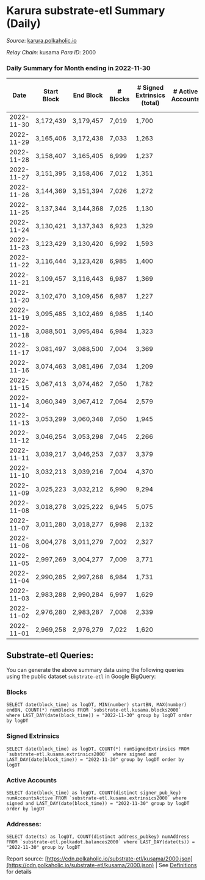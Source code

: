 # Karura substrate-etl Summary (Daily)

_Source_: [karura.polkaholic.io](https://karura.polkaholic.io)

*Relay Chain*: kusama
*Para ID*: 2000



### Daily Summary for Month ending in 2022-11-30


| Date | Start Block | End Block | # Blocks | # Signed Extrinsics (total) | # Active Accounts | # Passive | # New | # Addresses with Balances | # Events | # Transfers | # XCM Transfers In | # XCM Transfers Out |
| ---- | ----------- | --------- | -------- | --------------------------- | ----------------- | --------- | ----- | ------------------------- | -------- | ----------- | ------------------ | ------------------- |
| 2022-11-30 | 3,172,439 | 3,179,457 | 7,019  | 1,700 |  |  |  | 93,716 | 78,755 | 6,129 ($410,550.47) | 119 ($46,584.20) | 126 ($71,421.40) |
| 2022-11-29 | 3,165,406 | 3,172,438 | 7,033  | 1,263 |  |  |  | 93,682 | 74,174 | 5,448 ($243,563.81) | 88 ($27,312.43) | 110 ($43,663.32) |
| 2022-11-28 | 3,158,407 | 3,165,405 | 6,999  | 1,237 |  |  |  | 93,655 | 73,334 | 5,262 ($174,474.36) | 89 ($29,488.76) | 114 ($42,341.44) |
| 2022-11-27 | 3,151,395 | 3,158,406 | 7,012  | 1,351 |  |  |  | 93,641 | 74,418 | 5,411 ($226,937.34) | 100 ($36,701.56) | 84 ($36,319.41) |
| 2022-11-26 | 3,144,369 | 3,151,394 | 7,026  | 1,272 |  |  |  | 93,625 | 74,109 | 5,479 ($197,844.03) | 70 ($40,663.60) | 99 ($29,190.55) |
| 2022-11-25 | 3,137,344 | 3,144,368 | 7,025  | 1,130 |  |  |  | 93,608 | 72,154 | 5,162 ($322,240.21) | 50 ($15,131.35) | 69 ($57,970.66) |
| 2022-11-24 | 3,130,421 | 3,137,343 | 6,923  | 1,329 |  |  |  | 93,596 | 73,572 | 5,367 ($311,609.99) | 92 ($34,577.79) | 110 ($52,317.66) |
| 2022-11-23 | 3,123,429 | 3,130,420 | 6,992  | 1,593 |  |  |  | 93,566 | 76,486 | 5,863 ($292,573.85) | 54 ($19,247.87) | 65 ($25,553.15) |
| 2022-11-22 | 3,116,444 | 3,123,428 | 6,985  | 1,400 |  |  |  |  | 75,663 | 5,674 ($202,718.83) | 142 ($31,809.55) | 157 ($38,919.61) |
| 2022-11-21 | 3,109,457 | 3,116,443 | 6,987  | 1,369 |  |  |  | 93,518 | 74,482 | 5,537 ($328,204.70) | 72 ($24,427.69) | 78 ($18,172.88) |
| 2022-11-20 | 3,102,470 | 3,109,456 | 6,987  | 1,227 |  |  |  |  | 73,031 | 5,240 ($412,135.94) | 75 ($20,201.66) | 91 ($58,768.01) |
| 2022-11-19 | 3,095,485 | 3,102,469 | 6,985  | 1,140 |  |  |  |  | 71,656 | 5,028 ($164,820.75) | 67 ($16,153.10) | 63 ($17,221.49) |
| 2022-11-18 | 3,088,501 | 3,095,484 | 6,984  | 1,323 |  |  |  |  | 74,147 | 5,410 ($313,354.28) | 78 ($36,926.65) | 90 ($38,045.16) |
| 2022-11-17 | 3,081,497 | 3,088,500 | 7,004  | 3,369 |  |  |  |  | 85,437 | 5,448 ($495,709.08) | 75 ($19,257.68) | 95 ($217,489.68) |
| 2022-11-16 | 3,074,463 | 3,081,496 | 7,034  | 1,209 |  |  |  | 93,390 | 73,120 | 5,257 ($290,560.04) | 62 ($14,469.41) | 76 ($25,490.67) |
| 2022-11-15 | 3,067,413 | 3,074,462 | 7,050  | 1,782 |  |  |  |  | 78,528 | 5,949 ($415,421.59) | 108 ($38,195.71) | 139 ($60,926.33) |
| 2022-11-14 | 3,060,349 | 3,067,412 | 7,064  | 2,579 |  |  |  | 93,276 | 85,456 | 6,707 ($625,968.09) | 151 ($69,481.39) | 170 ($97,867.38) |
| 2022-11-13 | 3,053,299 | 3,060,348 | 7,050  | 1,945 |  |  |  | 93,169 | 79,575 | 6,083 ($448,449.80) | 106 ($49,260.58) | 113 ($75,257.09) |
| 2022-11-12 | 3,046,254 | 3,053,298 | 7,045  | 2,266 |  |  |  |  | 82,942 | 6,457 ($512,753.95) | 176 ($65,387.34) | 163 ($79,272.37) |
| 2022-11-11 | 3,039,217 | 3,046,253 | 7,037  | 3,379 |  |  |  | 92,974 | 91,694 | 7,408 ($2,986,738.71) | 221 ($126,714.88) | 236 ($143,265.27) |
| 2022-11-10 | 3,032,213 | 3,039,216 | 7,004  | 4,370 |  |  |  |  | 99,170 | 8,032 ($1,076,705.90) | 288 ($169,054.49) | 309 ($153,134.62) |
| 2022-11-09 | 3,025,223 | 3,032,212 | 6,990  | 9,294 |  |  |  | 92,896 | 142,257 | 13,401 ($9,333,056.68) | 498 ($428,333.45) | 451 ($436,365.21) |
| 2022-11-08 | 3,018,278 | 3,025,222 | 6,945  | 5,075 |  |  |  |  | 104,841 | 9,060 ($1,898,804.01) | 226 ($208,643.17) | 226 ($180,565.75) |
| 2022-11-07 | 3,011,280 | 3,018,277 | 6,998  | 2,132 |  |  |  |  | 82,187 | 6,474 ($1,045,269.79) | 164 ($82,758.64) | 203 ($105,117.73) |
| 2022-11-06 | 3,004,278 | 3,011,279 | 7,002  | 2,327 |  |  |  |  | 83,677 | 6,833 ($844,219.86) | 139 ($68,158.02) | 145 ($73,033.86) |
| 2022-11-05 | 2,997,269 | 3,004,277 | 7,009  | 3,771 |  |  |  |  | 94,245 | 7,720 ($1,215,182.12) | 184 ($126,490.91) | 230 ($154,524.86) |
| 2022-11-04 | 2,990,285 | 2,997,268 | 6,984  | 1,731 |  |  |  | 92,812 | 78,649 | 6,017 ($267,025.45) | 153 ($24,999.71) | 215 ($61,563.57) |
| 2022-11-03 | 2,983,288 | 2,990,284 | 6,997  | 1,629 |  |  |  | 92,794 | 77,183 | 5,792 ($784,751.71) | 97 ($34,337.79) | 166 ($198,154.48) |
| 2022-11-02 | 2,976,280 | 2,983,287 | 7,008  | 2,339 |  |  |  | 92,772 | 84,447 | 6,682 ($768,125.43) | 208 ($66,737.15) | 248 ($103,573.95) |
| 2022-11-01 | 2,969,258 | 2,976,279 | 7,022  | 1,620 |  |  |  | 92,761 | 77,777 | 5,901 ($458,052.13) | 121 ($60,344.02) | 138 ($90,457.83) |

## Substrate-etl Queries:
You can generate the above summary data using the following queries using the public dataset `substrate-etl` in Google BigQuery:


### Blocks
```
SELECT date(block_time) as logDT, MIN(number) startBN, MAX(number) endBN, COUNT(*) numBlocks FROM `substrate-etl.kusama.blocks2000`  where LAST_DAY(date(block_time)) = "2022-11-30" group by logDT order by logDT
```


### Signed Extrinsics
```
SELECT date(block_time) as logDT, COUNT(*) numSignedExtrinsics FROM `substrate-etl.kusama.extrinsics2000`  where signed and LAST_DAY(date(block_time)) = "2022-11-30" group by logDT order by logDT
```


### Active Accounts
```
SELECT date(block_time) as logDT, COUNT(distinct signer_pub_key) numAccountsActive FROM `substrate-etl.kusama.extrinsics2000` where signed and LAST_DAY(date(block_time)) = "2022-11-30" group by logDT order by logDT
```


### Addresses:
```
SELECT date(ts) as logDT, COUNT(distinct address_pubkey) numAddress FROM `substrate-etl.polkadot.balances2000` where LAST_DAY(date(ts)) = "2022-11-30" group by logDT
```



Report source: [https://cdn.polkaholic.io/substrate-etl/kusama/2000.json](https://cdn.polkaholic.io/substrate-etl/kusama/2000.json) | See [Definitions](/DEFINITIONS.md) for details
